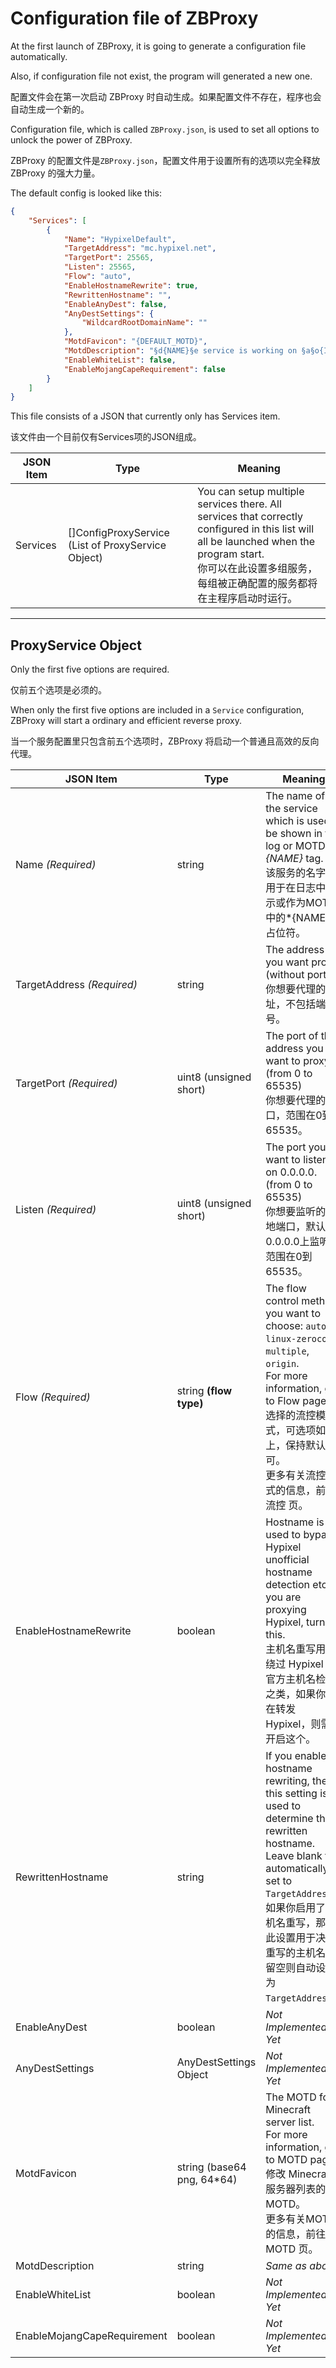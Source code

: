 

# Configuration file of ZBProxy

At the first launch of ZBProxy, it is going to generate a configuration file automatically.  

Also, if configuration file not exist, the program will generated a new one.  

配置文件会在第一次启动 ZBProxy 时自动生成。如果配置文件不存在，程序也会自动生成一个新的。  

Configuration file, which is called `ZBProxy.json`, is used to set all options to unlock the power of ZBProxy.  

ZBProxy 的配置文件是`ZBProxy.json`，配置文件用于设置所有的选项以完全释放 ZBProxy 的强大力量。

The default config is looked like this:

```json
{
    "Services": [
        {
            "Name": "HypixelDefault",
            "TargetAddress": "mc.hypixel.net",
            "TargetPort": 25565,
            "Listen": 25565,
            "Flow": "auto",
            "EnableHostnameRewrite": true,
            "RewrittenHostname": "",
            "EnableAnyDest": false,
            "AnyDestSettings": {
                "WildcardRootDomainName": ""
            },
            "MotdFavicon": "{DEFAULT_MOTD}",
            "MotdDescription": "§d{NAME}§e service is working on §a§o{INFO}§r\n§c§lProxy for §6§n{HOST}:{PORT}§r",
            "EnableWhiteList": false,
            "EnableMojangCapeRequirement": false
        }
    ]
}
```

This file consists of a JSON that currently only has Services item.

该文件由一个目前仅有Services项的JSON组成。

| JSON Item | Type                                               | Meaning                                                      |
| --------- | -------------------------------------------------- | ------------------------------------------------------------ |
| Services  | []ConfigProxyService (List of ProxyService Object) | You can setup multiple services there. All services that correctly configured in this list will all be launched when the program start.<br />你可以在此设置多组服务，每组被正确配置的服务都将在主程序启动时运行。 |

------

## ProxyService Object

Only the first five options are required.  

仅前五个选项是必须的。

When only the first five options are included in a `Service` configuration, ZBProxy will start a ordinary and efficient reverse proxy.  

当一个服务配置里只包含前五个选项时，ZBProxy 将启动一个普通且高效的反向代理。

| JSON Item                   | Type                       | Meaning                                                      |
| --------------------------- | -------------------------- | ------------------------------------------------------------ |
| Name *(Required)*           | string                     | The name of the service which is used to be shown in the log or MOTD *{NAME}* tag.<br />该服务的名字，用于在日志中显示或作为MOTD中的*{NAME}*占位符。 |
| TargetAddress *(Required)*  | string                     | The address you want proxy. (without port)<br />你想要代理的地址，不包括端口号。 |
| TargetPort *(Required)*     | uint8 (unsigned short)     | The port of the address you want to proxy. (from 0 to 65535)<br />你想要代理的端口，范围在0到65535。 |
| Listen *(Required)*         | uint8 (unsigned short)     | The port you want to listen on 0.0.0.0. (from 0 to 65535)<br />你想要监听的本地端口，默认在0.0.0.0上监听，范围在0到65535。 |
| Flow *(Required)*           | string **(flow type)**     | The flow control method you want to choose: `auto`, `linux-zerocopy`, `multiple`, `origin`.<br />For more information, go to Flow page.<br />选择的流控模式，可选项如上，保持默认即可。<br />更多有关流控模式的信息，前往 流控 页。 |
| EnableHostnameRewrite       | boolean                    | Hostname is used to bypass Hypixel unofficial hostname detection etc.  If you are proxying Hypixel, turn on this.<br />主机名重写用于绕过 Hypixel 非官方主机名检测之类，如果你正在转发 Hypixel，则需要开启这个。 |
| RewrittenHostname           | string                     | If you enable hostname rewriting, then this setting is used to determine the rewritten hostname.<br />Leave blank to automatically set to `TargetAddress`.<br />如果你启用了主机名重写，那么此设置用于决定重写的主机名。<br />留空则自动设置为`TargetAddress`。 |
| EnableAnyDest               | boolean                    | *Not Implemented Yet*                                        |
| AnyDestSettings             | AnyDestSettings Object     | *Not Implemented Yet*                                        |
| MotdFavicon                 | string (base64 png, 64*64) | The MOTD for Minecraft server list.<br />For more information, go to MOTD page.<br />修改 Minecraft 服务器列表的 MOTD。<br />更多有关MOTD的信息，前往 MOTD 页。 |
| MotdDescription             | string                     | *Same as above.*                                             |
| EnableWhiteList             | boolean                    | *Not Implemented Yet*                                        |
| EnableMojangCapeRequirement | boolean                    | *Not Implemented Yet*                                        |